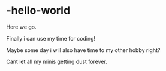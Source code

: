 # -hello-world
Here we go.


Finally i can use my time for coding!


Maybe some day i will also have time to my other hobby right?

Cant let all my minis getting dust forever.
